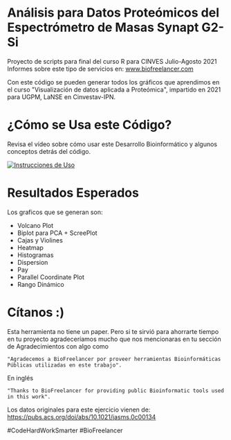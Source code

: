 # Análisis para Datos Proteómicos del Espectrómetro de Masas Synapt G2-Si
Proyecto de scripts para final del curso R para CINVES Julio-Agosto 2021
Informes sobre este tipo de servicios en: www.biofreelancer.com

Con este código se pueden generar todos los gráficos que aprendimos en el curso "Visualización de datos aplicada a Proteómica", impartido en 2021 para UGPM, LaNSE en Cinvestav-IPN.

# ¿Cómo se Usa este Código?
Revisa el vídeo sobre cómo usar este Desarrollo Bioinformático y algunos conceptos detrás del código.

[![Instrucciones de Uso](http://img.youtube.com/vi/c2KUKDVtCL0/0.jpg)](https://youtu.be/c2KUKDVtCL0 "Tutorial Proteomica")

# Resultados Esperados
Los graficos que se generan son:
* Volcano Plot
* Biplot para PCA + ScreePlot
* Cajas y Violines
* Heatmap
* Histogramas
* Dispersion
* Pay
* Parallel Coordinate Plot
* Rango Dinámico

# Cítanos :)

Esta herramienta no tiene un paper. Pero si te sirvió para ahorrarte tiempo en tu proyecto agradeceríamos mucho que nos mencionaras en tu sección de Agradecimientos con algo como

```
"Agradecemos a BioFreelancer por proveer herramientas Bioinformáticas Públicas utilizadas en este trabajo".
```

En inglés

```
"Thanks to BioFreelancer for providing public Bioinformatic tools used in this work".
```

Los datos originales para este ejercicio vienen de: https://pubs.acs.org/doi/abs/10.1021/jasms.0c00134

#CodeHardWorkSmarter
#BioFreelancer
